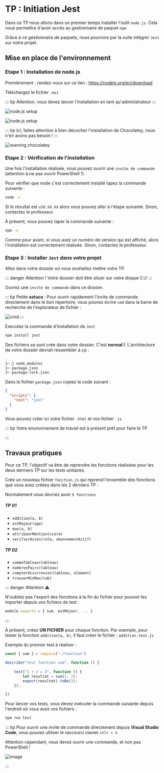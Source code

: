 # TP : Initiation Jest

Dans ce TP nous allons dans un premier temps installer l'outil `node.js`. Cela nous permettra d'avoir accès au gestionnaire de paquet `npm`

Grâce à ce gestionnaire de paquets, nous pourrons par la suite intégrer `Jest` sur notre projet.


## Mise en place de l'environnement

### Etape 1 : Installation de node.js
Premièrement : rendez-vous sur ce lien : https://nodejs.org/en/download

Téléchargez le fichier `.msi`


::: tip
Attention, vous devez lancer l'installation en tant qu'administrateur
:::

 

![node.js setup](image.png)

![node.js setup](image-1.png)

::: tip
Ici, faites attention à bien décocher l'installation de Chocolatey, nous n'en avons pas besoin ! 
:::

![warning chocolatey](image-2.png)

### Etape 2 : Vérification de l'installation

Une fois l'installation réalisée, vous pouvez ouvrir une `invite de commande` (attention à ne pas ouvrir PowerShell !).

Pour vérifier que node c'est correctement installé tapez la commande suivante : 

``` bash
node -v
```

Si le résultat est `v20.XX.XX` alors vous pouvez aller à l'étape suivante. Sinon, contactez le professeur.

À présent, vous pouvez taper la commande suivante : 

``` bash
npm -v
```

Comme pour avant, si vous avez un numéro de version qui est affiché, alors l'installation est correctement réalisée. Sinon, contactez le professeur.

### Etape 3 : Installer `Jest` dans votre projet

Allez dans votre dossier où vous souhaitez mettre votre TP.

::: danger Attention !
Votre dossier doit être situer sur votre disque C://
:::

Ouvrez une `invite de commande` dans ce dossier.

::: tip
Petite **astuce** : Pour ouvrir rapidement l'invite de commande directement dans le bon répertoire, vous pouvez écrire `cmd` dans la barre de recherche de l'explorateur de fichier : 

![cmd](image-4.png)
:::

Executez la commande d'installation de `Jest`

```bash
npm install jest
```

Des fichiers se sont crée dans votre dossier. C'est **normal !**. 
L'architecture de votre dossier devrait ressembler à ça : 

``` bash
.
├─ 📁 node_modules
├─ package.json
├─ package-lock.json
```

Dans le fichier `package.json` copiez le code suivant : 
``` json
{
  "scripts": {
    "test": "jest"
  }
}
```

Vous pouvez créer ici votre fichier `.html` et vos fichier `.js`

::: tip
Votre environnement de travail est à présent prêt pour faire le TP

:::


## Travaux pratiques

Pour ce TP, l'objectif va être de reprendre les fonctions réalisées pour les deux derniers TP sur les tests unitaires.

Crée un nouveau fichier `fonction.js` qui reprend l'ensemble des fonctions que vous avez créées dans les 2 derniers TP : 


    
Normalement vous devriez avoir `9 fonctions`
##### TP 01
* `addition(a, b)`
* `estMajeur(age)`
* `max(a, b)`
* `attribuerMention(score)`
* `verifierAcces(role, abonnementActif)`
  
##### TP 02
* `sommeTableau(tableau)`
* `nombresPairs(tableau)`
* `compterOccurrences(tableau, element)`
* `trouverMinMax(tab)`

::: danger Attention ⚠️

N'oubliez pas l'export des fonctions à la fin du fichier pour pouvoir les importer depuis vos fichiers de test : 

```javascript
module.exports = { sum, estMajeur, ... }
```

:::

À présent, créez **UN FICHIER** pour chaque fonction. Par exemple, pour tester la fonction `addition(a, b)`, il faut créer le fichier : `addition.test.js`

Exemple du premier test à réaliser : 

``` javascript 
const { sum } = require("./function")

describe("test function sum", function () {
    
    test("1 + 2 = 3", function () {
        let resultat = sum(1, 2);
        expect(resultat).toBe(3);
    });

})

```

Pour lancer vos tests, vous devez exécuter la commande suivante depuis l'endroit où vous avez vos fichiers : 

```bash
npm run test
```

::: tip
Pour ouvrir une invite de commande directement depuis **Visual Studio Code**, vous pouvez utiliser le raccourci clavier `ctlr + %`

Attention cependant, vous devez ouvrir une commande, et non pas PowerShell !

![image](https://github.com/user-attachments/assets/b52b4d2c-7b28-4141-ad56-081ee1469775)

:::
